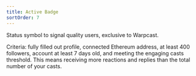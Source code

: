 ```yaml
---
title: Active Badge
sortOrder: 7
---
```


Status symbol to signal quality users, exclusive to Warpcast.

Criteria: fully filled out profile, connected Ethereum address, at least 400 followers, account at least 7 days old, and meeting the engaging casts threshold. This means receiving more reactions and replies than the total number of your casts.
